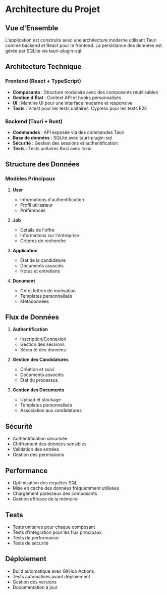# Architecture du Projet

## Vue d'Ensemble

L'application est construite avec une architecture moderne utilisant Tauri comme backend et React pour le frontend. La persistance des données est gérée par SQLite via tauri-plugin-sql.

## Architecture Technique

### Frontend (React + TypeScript)
- **Composants** : Structure modulaire avec des composants réutilisables
- **Gestion d'État** : Context API et hooks personnalisés
- **UI** : Mantine UI pour une interface moderne et responsive
- **Tests** : Vitest pour les tests unitaires, Cypress pour les tests E2E

### Backend (Tauri + Rust)
- **Commandes** : API exposée via des commandes Tauri
- **Base de données** : SQLite avec tauri-plugin-sql
- **Sécurité** : Gestion des sessions et authentification
- **Tests** : Tests unitaires Rust avec tokio

## Structure des Données

### Modèles Principaux

1. **User**
   - Informations d'authentification
   - Profil utilisateur
   - Préférences

2. **Job**
   - Détails de l'offre
   - Informations sur l'entreprise
   - Critères de recherche

3. **Application**
   - État de la candidature
   - Documents associés
   - Notes et entretiens

4. **Document**
   - CV et lettres de motivation
   - Templates personnalisés
   - Métadonnées

## Flux de Données

1. **Authentification**
   - Inscription/Connexion
   - Gestion des sessions
   - Sécurité des données

2. **Gestion des Candidatures**
   - Création et suivi
   - Documents associés
   - État du processus

3. **Gestion des Documents**
   - Upload et stockage
   - Templates personnalisés
   - Association aux candidatures

## Sécurité

- Authentification sécurisée
- Chiffrement des données sensibles
- Validation des entrées
- Gestion des permissions

## Performance

- Optimisation des requêtes SQL
- Mise en cache des données fréquemment utilisées
- Chargement paresseux des composants
- Gestion efficace de la mémoire

## Tests

- Tests unitaires pour chaque composant
- Tests d'intégration pour les flux principaux
- Tests de performance
- Tests de sécurité

## Déploiement

- Build automatique avec GitHub Actions
- Tests automatisés avant déploiement
- Gestion des versions
- Documentation à jour
